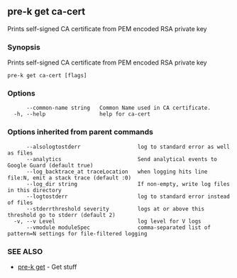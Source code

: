 ## pre-k get ca-cert

Prints self-signed CA certificate from PEM encoded RSA private key

### Synopsis

Prints self-signed CA certificate from PEM encoded RSA private key

```
pre-k get ca-cert [flags]
```

### Options

```
      --common-name string   Common Name used in CA certificate.
  -h, --help                 help for ca-cert
```

### Options inherited from parent commands

```
      --alsologtostderr                  log to standard error as well as files
      --analytics                        Send analytical events to Google Guard (default true)
      --log_backtrace_at traceLocation   when logging hits line file:N, emit a stack trace (default :0)
      --log_dir string                   If non-empty, write log files in this directory
      --logtostderr                      log to standard error instead of files
      --stderrthreshold severity         logs at or above this threshold go to stderr (default 2)
  -v, --v Level                          log level for V logs
      --vmodule moduleSpec               comma-separated list of pattern=N settings for file-filtered logging
```

### SEE ALSO

* [pre-k get](pre-k_get.md)	 - Get stuff

